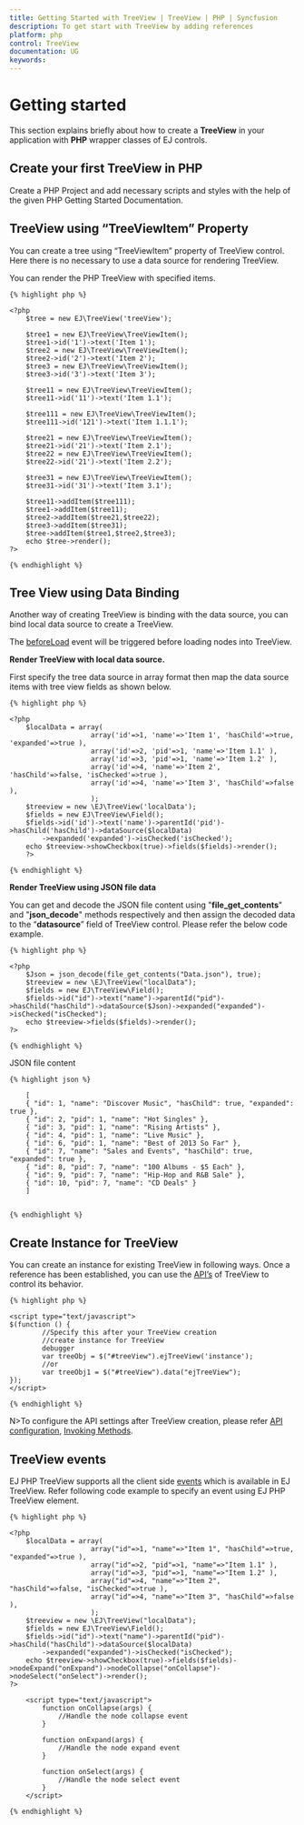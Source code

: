 ```yaml
---
title: Getting Started with TreeView | TreeView | PHP | Syncfusion
description: To get start with TreeView by adding references
platform: php
control: TreeView
documentation: UG
keywords: 
---
```

# Getting started

This section explains briefly about how to create a **TreeView** in your application with **PHP** wrapper classes of EJ controls.	

## Create your first TreeView in PHP

Create a PHP Project and add necessary scripts and styles with the help of the given PHP Getting Started Documentation.

## TreeView using “TreeViewItem” Property

You can create a tree using “TreeViewItem” property of TreeView control. Here there is no necessary to use a data source for rendering TreeView.

You can render the PHP TreeView with specified items.

    
    {% highlight php %}

    <?php
        $tree = new EJ\TreeView('treeView');

        $tree1 = new EJ\TreeView\TreeViewItem();
        $tree1->id('1')->text('Item 1');
        $tree2 = new EJ\TreeView\TreeViewItem();
        $tree2->id('2')->text('Item 2');
        $tree3 = new EJ\TreeView\TreeViewItem();
        $tree3->id('3')->text('Item 3');

        $tree11 = new EJ\TreeView\TreeViewItem();
        $tree11->id('11')->text('Item 1.1');    

        $tree111 = new EJ\TreeView\TreeViewItem();
        $tree111->id('121')->text('Item 1.1.1');    

        $tree21 = new EJ\TreeView\TreeViewItem();
        $tree21->id('21')->text('Item 2.1');
        $tree22 = new EJ\TreeView\TreeViewItem();
        $tree22->id('21')->text('Item 2.2');

        $tree31 = new EJ\TreeView\TreeViewItem();
        $tree31->id('31')->text('Item 3.1');   

        $tree11->addItem($tree111);    
        $tree1->addItem($tree11);
        $tree2->addItem($tree21,$tree22);    
        $tree3->addItem($tree31);
        $tree->addItem($tree1,$tree2,$tree3);
        echo $tree->render();
    ?>

    {% endhighlight %}
    

## Tree View using Data Binding

Another way of creating TreeView is binding with the data source, you can bind local data source to create a TreeView.

The [beforeLoad](https://help.syncfusion.com/api/js/ejtreeview#events:beforeload) event will be triggered before loading nodes into TreeView.

**Render TreeView with local data source.**

First specify the tree data source in array format then map the data source items with tree view fields as shown below.


    {% highlight php %}

    <?php
        $localData = array(
                        array('id'=>1, 'name'=>'Item 1', 'hasChild'=>true, 'expanded'=>true ),
                        array('id'=>2, 'pid'=>1, 'name'=>'Item 1.1' ),
                        array('id'=>3, 'pid'=>1, 'name'=>'Item 1.2' ),                    
                        array('id'=>4, 'name'=>'Item 2', 'hasChild'=>false, 'isChecked'=>true ),
                        array('id'=>4, 'name'=>'Item 3', 'hasChild'=>false ),                    
                        );
        $treeview = new \EJ\TreeView('localData');
        $fields = new EJ\TreeView\Field();
        $fields->id('id')->text('name')->parentId('pid')->hasChild('hasChild')->dataSource($localData)
            ->expanded('expanded')->isChecked('isChecked');
        echo $treeview->showCheckbox(true)->fields($fields)->render();
        ?>

    {% endhighlight %}



**Render TreeView using JSON file data**

You can get and decode the JSON file content using "**file_get_contents**" and "**json_decode**" methods respectively and then assign the decoded data to the “**datasource**” field of TreeView control. Please refer the below code example.

    {% highlight php %}

    <?php
        $Json = json_decode(file_get_contents("Data.json"), true);
        $treeview = new \EJ\TreeView("localData");
        $fields = new EJ\TreeView\Field();
        $fields->id("id")->text("name")->parentId("pid")->hasChild("hasChild")->dataSource($Json)->expanded("expanded")->isChecked("isChecked");
        echo $treeview->fields($fields)->render();
    ?>

    {% endhighlight %}

JSON file content
 
    {% highlight json %}
        
        [
        { "id": 1, "name": "Discover Music", "hasChild": true, "expanded": true },
        { "id": 2, "pid": 1, "name": "Hot Singles" },
        { "id": 3, "pid": 1, "name": "Rising Artists" },
        { "id": 4, "pid": 1, "name": "Live Music" },
        { "id": 6, "pid": 1, "name": "Best of 2013 So Far" },
        { "id": 7, "name": "Sales and Events", "hasChild": true, "expanded": true },
        { "id": 8, "pid": 7, "name": "100 Albums - $5 Each" },
        { "id": 9, "pid": 7, "name": "Hip-Hop and R&B Sale" },
        { "id": 10, "pid": 7, "name": "CD Deals" }
        ]


    {% endhighlight %}

## Create Instance for TreeView

You can create an instance for existing TreeView in following ways. Once a reference has been established, you can use the [API’s](http://help.syncfusion.com/js/api/ejtreeview#) of TreeView to control its behavior.


    {% highlight php %}

    <script type="text/javascript">
    $(function () {
            //Specify this after your TreeView creation
            //create instance for TreeView
            debugger
            var treeObj = $("#treeView").ejTreeView('instance');
            //or
            var treeObj1 = $("#treeView").data("ejTreeView");
    });
    </script>

    {% endhighlight %}

N>To configure the API settings after TreeView creation, please refer [API configuration](http://help.syncfusion.com/js/api-configuration#), [Invoking Methods](http://help.syncfusion.com/js/invoking-methods#).

## TreeView events

EJ PHP TreeView supports all the client side [events](http://help.syncfusion.com/js/api/ejtreeview#events) which is available in EJ TreeView. Refer following code example to specify an event using EJ PHP TreeView element.


    {% highlight php %}

    <?php
        $localData = array(
                        array("id"=>1, "name"=>"Item 1", "hasChild"=>true, "expanded"=>true ),
                        array("id"=>2, "pid"=>1, "name"=>"Item 1.1" ),
                        array("id"=>3, "pid"=>1, "name"=>"Item 1.2" ),                    
                        array("id"=>4, "name"=>"Item 2", "hasChild"=>false, "isChecked"=>true ),
                        array("id"=>4, "name"=>"Item 3", "hasChild"=>false ),                    
                        );
        $treeview = new \EJ\TreeView("localData");
        $fields = new EJ\TreeView\Field();
        $fields->id("id")->text("name")->parentId("pid")->hasChild("hasChild")->dataSource($localData)
            ->expanded("expanded")->isChecked("isChecked");
        echo $treeview->showCheckbox(true)->fields($fields)->nodeExpand("onExpand")->nodeCollapse("onCollapse")->nodeSelect("onSelect")->render();
    ?>

        <script type="text/javascript">
            function onCollapse(args) {
                //Handle the node collapse event
            }
        
            function onExpand(args) {
                //Handle the node expand event
            }
        
            function onSelect(args) {
                //Handle the node select event
            }
        </script>

    {% endhighlight %}

